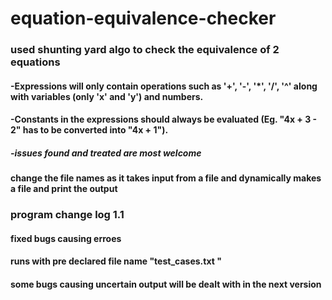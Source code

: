 # equation-equivalence-checker
### used shunting yard algo to check the equivalence of 2 equations 
#### -Expressions will only contain operations such as '+', '-', '*', '/', '^' along with variables (only 'x' and 'y') and numbers.
#### -Constants in the expressions should always be evaluated (Eg. "4x + 3 - 2" has to be converted into "4x + 1").
##### -issues found and treated are most welcome 
#### change the file names as it takes input from a file and dynamically makes a file and print the output 


### program change log 1.1 
#### fixed bugs causing erroes 
#### runs with pre declared file name "test_cases.txt " 
#### some bugs causing uncertain output will be dealt with in the next version 


  
